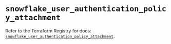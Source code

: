 # `snowflake_user_authentication_policy_attachment`

Refer to the Terraform Registry for docs: [`snowflake_user_authentication_policy_attachment`](https://registry.terraform.io/providers/snowflake-labs/snowflake/1.0.2/docs/resources/user_authentication_policy_attachment).
